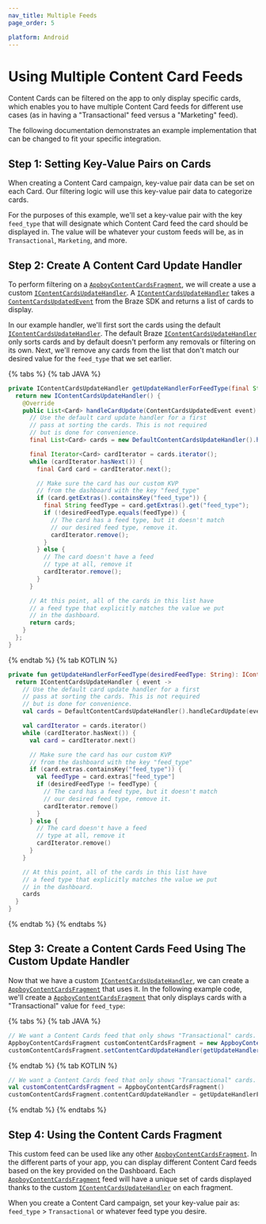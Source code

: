 ```yaml
---
nav_title: Multiple Feeds
page_order: 5

platform: Android
---
```


# Using Multiple Content Card Feeds

Content Cards can be filtered on the app to only display specific cards, which enables you to have multiple Content Card feeds for different use cases (as in having a "Transactional" feed versus a "Marketing" feed).

The following documentation demonstrates an example implementation that can be changed to fit your specific integration.

## Step 1: Setting Key-Value Pairs on Cards

When creating a Content Card campaign, key-value pair data can be set on each Card. Our filtering logic will use this key-value pair data to categorize cards.

For the purposes of this example, we'll set a key-value pair with the key `feed_type` that will designate which Content Card feed the card should be displayed in. The value will be whatever your custom feeds will be, as in `Transactional`, `Marketing`, and more.

## Step 2: Create A Content Card Update Handler

To perform filtering on a [`AppboyContentCardsFragment`][1], we will create a use a custom [`IContentCardsUpdateHandler`][2]. A [`IContentCardsUpdateHandler`][2] takes a [`ContentCardsUpdatedEvent`][3] from the Braze SDK and returns a list of cards to display.

In our example handler, we'll first sort the cards using the default [`IContentCardsUpdateHandler`][2]. The default Braze [`IContentCardsUpdateHandler`][2] only sorts cards and by default doesn't perform any removals or filtering on its own. Next, we'll remove any cards from the list that don't match our desired value for the `feed_type` that we set earlier.

{% tabs %}
{% tab JAVA %}

```java
private IContentCardsUpdateHandler getUpdateHandlerForFeedType(final String desiredFeedType) {
  return new IContentCardsUpdateHandler() {
    @Override
    public List<Card> handleCardUpdate(ContentCardsUpdatedEvent event) {
      // Use the default card update handler for a first
      // pass at sorting the cards. This is not required
      // but is done for convenience.
      final List<Card> cards = new DefaultContentCardsUpdateHandler().handleCardUpdate(event);

      final Iterator<Card> cardIterator = cards.iterator();
      while (cardIterator.hasNext()) {
        final Card card = cardIterator.next();

        // Make sure the card has our custom KVP
        // from the dashboard with the key "feed_type"
        if (card.getExtras().containsKey("feed_type")) {
          final String feedType = card.getExtras().get("feed_type");
          if (!desiredFeedType.equals(feedType)) {
            // The card has a feed type, but it doesn't match
            // our desired feed type, remove it.
            cardIterator.remove();
          }
        } else {
          // The card doesn't have a feed
          // type at all, remove it
          cardIterator.remove();
        }
      }

      // At this point, all of the cards in this list have
      // a feed type that explicitly matches the value we put
      // in the dashboard.
      return cards;
    }
  };
}
```
{% endtab %}
{% tab KOTLIN %}

```kotlin
private fun getUpdateHandlerForFeedType(desiredFeedType: String): IContentCardsUpdateHandler {
  return IContentCardsUpdateHandler { event ->
    // Use the default card update handler for a first
    // pass at sorting the cards. This is not required
    // but is done for convenience.
    val cards = DefaultContentCardsUpdateHandler().handleCardUpdate(event)

    val cardIterator = cards.iterator()
    while (cardIterator.hasNext()) {
      val card = cardIterator.next()

      // Make sure the card has our custom KVP
      // from the dashboard with the key "feed_type"
      if (card.extras.containsKey("feed_type")) {
        val feedType = card.extras["feed_type"]
        if (desiredFeedType != feedType) {
          // The card has a feed type, but it doesn't match
          // our desired feed type, remove it.
          cardIterator.remove()
        }
      } else {
        // The card doesn't have a feed
        // type at all, remove it
        cardIterator.remove()
      }
    }

    // At this point, all of the cards in this list have
    // a feed type that explicitly matches the value we put
    // in the dashboard.
    cards
  }
}
```
{% endtab %}
{% endtabs %}

## Step 3: Create a Content Cards Feed Using The Custom Update Handler

Now that we have a custom [`IContentCardsUpdateHandler`][2], we can create a [`AppboyContentCardsFragment`][1] that uses it. In the following example code, we'll create a [`AppboyContentCardsFragment`][1] that only displays cards with a "Transactional" value for `feed_type`:

{% tabs %}
{% tab JAVA %}

```java
// We want a Content Cards feed that only shows "Transactional" cards.
AppboyContentCardsFragment customContentCardsFragment = new AppboyContentCardsFragment();
customContentCardsFragment.setContentCardUpdateHandler(getUpdateHandlerForFeedType("Transactional"));
```
{% endtab %}
{% tab KOTLIN %}

```kotlin
// We want a Content Cards feed that only shows "Transactional" cards.
val customContentCardsFragment = AppboyContentCardsFragment()
customContentCardsFragment.contentCardUpdateHandler = getUpdateHandlerForFeedType("Transactional")
```
{% endtab %}
{% endtabs %}

## Step 4: Using the Content Cards Fragment

This custom feed can be used like any other [`AppboyContentCardsFragment`][1]. In the different parts of your app, you can display different Content Card feeds based on the key provided on the Dashboard. Each [`AppboyContentCardsFragment`][1] feed will have a unique set of cards displayed thanks to the custom [`IContentCardsUpdateHandler`][2] on each fragment.

When you create a Content Card campaign, set your key-value pair as: `feed_type` > `Transactional` or whatever feed type you desire.

[1]: https://appboy.github.io/appboy-android-sdk/javadocs/com/appboy/ui/AppboyContentCardsFragment.html
[2]: https://appboy.github.io/appboy-android-sdk/javadocs/com/appboy/ui/contentcards/handlers/IContentCardsUpdateHandler.html
[3]: https://appboy.github.io/appboy-android-sdk/javadocs/com/appboy/events/ContentCardsUpdatedEvent.html
